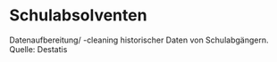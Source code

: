# Schulabsolventen

Datenaufbereitung/ -cleaning historischer Daten von Schulabgängern. Quelle: Destatis 
